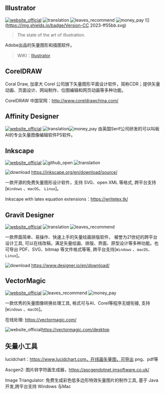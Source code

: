 ## Illustrator
[![website_official](https://gitbook07.oss-cn-hangzhou.aliyuncs.com/website_official.svg)](https://www.adobe.com/products/illustrator.html) ![translation](https://gitbook07.oss-cn-hangzhou.aliyuncs.com/translation.svg) ![leaves_recommend](https://gitbook07.oss-cn-hangzhou.aliyuncs.com/leaves_rec.svg) ![money_pay](https://gitbook07.oss-cn-hangzhou.aliyuncs.com/money_pay.svg) ![](https://img.shields.io/badge/Version-CC 2023-ff55bb.svg)

> The state of the art of illustration.

Adobe出品的矢量图形和插图软件。

> WIKI：[Illustrator](https://en.wikipedia.org/wiki/Adobe_Illustrator)

## CorelDRAW

Coral Draw, 加拿大 Corel 公司旗下矢量图形平面设计软件，简称CDR；提供矢量动画、页面设计、网站制作、位图编辑和网页动画等多种功能。

CorelDRAW 中国官网：http://www.coreldrawchina.com/

## Affinity Designer

[![website_official](https://gitbook07.oss-cn-hangzhou.aliyuncs.com/website_official.svg)](https://affinity.serif.com/en-gb/designer/)   ![translation](https://gitbook07.oss-cn-hangzhou.aliyuncs.com/translation.svg)![money_pay](https://gitbook07.oss-cn-hangzhou.aliyuncs.com/money_pay.svg)
由英国Serif公司研发的可以叫板AI的专业矢量图像编辑软件PS软件。

## Inkscape
[![website_official](https://gitbook07.oss-cn-hangzhou.aliyuncs.com/website_official.svg)](https://inkscape.org/en/)  ![github_open](https://gitbook07.oss-cn-hangzhou.aliyuncs.com/github_open.svg) ![translation](https://gitbook07.oss-cn-hangzhou.aliyuncs.com/translation.svg)

![download](https://gitbook07.oss-cn-hangzhou.aliyuncs.com/download.svg) https://inkscape.org/en/download/source/

一款开源的免费矢量图形设计软件，支持 SVG、open XML 等格式, 跨平台支持[`Windows` 、`macOS`、 `Linux`]。

Inkscape with latex equation extensions：https://writetex.tk/

## Gravit Designer
[![website_official](https://gitbook07.oss-cn-hangzhou.aliyuncs.com/website_official.svg)](https://www.designer.io/) ![translation](https://gitbook07.oss-cn-hangzhou.aliyuncs.com/translation.svg) ![leaves_recommend](https://gitbook07.oss-cn-hangzhou.aliyuncs.com/leaves_rec.svg) 

一款界面简单、易操作、快速上手的矢量绘画排版软件， 被誉为21世纪的跨平台设计工具, 可以在线改稿，满足矢量绘画、排版、界面、原型设计等多种功能。也可导出 PDF、SVG、bitmap 等文件格式等等, 跨平台支持[`Windows` 、`macOS`、 `Linux`]。

![download](https://gitbook07.oss-cn-hangzhou.aliyuncs.com/download.svg) https://www.designer.io/en/download/

## VectorMagic

[![website_official](https://gitbook07.oss-cn-hangzhou.aliyuncs.com/website_official.svg)](https://vectormagic.com/)  ![leaves_recommend](https://gitbook07.oss-cn-hangzhou.aliyuncs.com/leaves_rec.svg) ![money_pay](https://gitbook07.oss-cn-hangzhou.aliyuncs.com/money_pay.svg)

 一款优秀的矢量图像转换处理工具, 格式可与AI、Corel等程序无缝衔接, 支持[`Windows` 、`macOS`]。

在线处理: https://vectormagic.com/

![website_official](https://gitbook07.oss-cn-hangzhou.aliyuncs.com/download.svg)https://vectormagic.com/desktop

## 矢量小工具

lucidchart：https://www.lucidchart.com，在线画矢量图，可导出 png、pdf等

Ascgen2: 图片转字符画生成器，https://ascgendotnet.jmsoftware.co.uk/

Image Triangulator: 免费生成彩色低多边形特效矢量图片的制作工具, 基于 Java 开发,跨平台支持 Windows 与Mac



